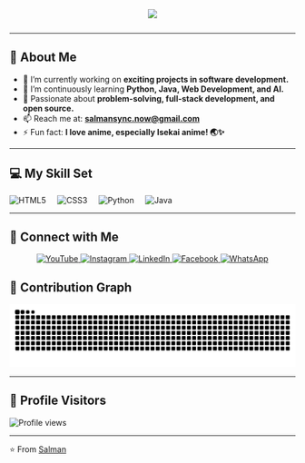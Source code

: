 <br clear="both">

<h1 align="center">
    <img src="https://readme-typing-svg.herokuapp.com/?font=Righteous&size=35&center=true&vCenter=true&width=600&height=70&duration=4000&color=8A2BE2&lines=Hello+World!;Hi,+I'm+Salman!+;A+passionate+CS+and+Tech+student;Exploring+software+development." />
</h1>


---

## 🚀 About Me
- 🔭 I’m currently working on **exciting projects in software development.**  
- 🌱 I’m continuously learning **Python, Java, Web Development, and AI.**  
- 🎯 Passionate about **problem-solving, full-stack development, and open source.**  
- 📫 Reach me at: **[salmansync.now@gmail.com](mailto:salmansync.now@gmail.com)**  
- ⚡ Fun fact: **I love anime, especially Isekai anime! 🌏✨**  

---

## 💻 My Skill Set  
<p align="left">
  <img src="https://cdn.jsdelivr.net/gh/devicons/devicon/icons/html5/html5-original.svg" height="43" alt="HTML5" />
  <img width="12" />
  <img src="https://cdn.jsdelivr.net/gh/devicons/devicon/icons/css3/css3-original.svg" height="43" alt="CSS3" />
  <img width="12" />
  <img src="https://cdn.jsdelivr.net/gh/devicons/devicon/icons/python/python-original.svg" height="43" alt="Python" />
  <img width="12" />
  <img src="https://cdn.jsdelivr.net/gh/devicons/devicon/icons/java/java-original.svg" height="43" alt="Java" />
</p>

---


## 🔗 Connect with Me  
<p align="center">
  <a href="https://www.youtube.com/@thesunixzo" target="_blank">
    <img src="https://img.shields.io/badge/-YouTube-FF0000?style=for-the-badge&logo=youtube&logoColor=white" alt="YouTube" />
  </a>
  <a href="https://www.instagram.com/salman9sun/" target="_blank">
    <img src="https://img.shields.io/badge/-Instagram-E4405F?style=for-the-badge&logo=instagram&logoColor=white" alt="Instagram" />
  </a>
  <a href="https://bd.linkedin.com/in/salman9sun" target="_blank">
    <img src="https://img.shields.io/badge/-LinkedIn-0077B5?style=for-the-badge&logo=linkedin&logoColor=white" alt="LinkedIn" />
  </a>
  <a href="https://www.facebook.com/SALMAN9SUN" target="_blank">
    <img src="https://img.shields.io/badge/-Facebook-1877F2?style=for-the-badge&logo=facebook&logoColor=white" alt="Facebook" />
  </a>
  <a href="https://wa.link/aqvbju" target="_blank">
    <img src="https://img.shields.io/badge/-WhatsApp-25D366?style=for-the-badge&logo=whatsapp&logoColor=white" alt="WhatsApp" />
  </a>
</p>



## 🐍 Contribution Graph  
<picture>
  <source media="(prefers-color-scheme: dark)" srcset="https://raw.githubusercontent.com/salman9sun/salman9sun/output/github-snake-dark.svg" />
  <source media="(prefers-color-scheme: light)" srcset="https://raw.githubusercontent.com/salman9sun/salman9sun/output/github-snake.svg" />
  <img alt="GitHub Snake Animation" src="https://raw.githubusercontent.com/salman9sun/salman9sun/output/github-snake.svg" />
</picture>

---

## 🎯 Profile Visitors  

![Profile views](https://komarev.com/ghpvc/?username=salman9sun&color=blue)


---

⭐️ From [Salman](https://github.com/salman9sun)
